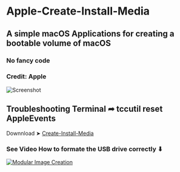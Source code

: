 # Apple-Create-Install-Media
## A simple macOS Applications for creating a bootable volume of macOS
### No fancy code
### Credit: Apple

![Screenshot](https://github.com/chris1111/Apple-Create-Install-Media/assets/6248794/e60a09f4-8f59-4088-8975-24b4f6d9cffd)

## Troubleshooting Terminal ➦ tccutil reset AppleEvents

Downnload ➤ [Create-Install-Media](https://github.com/chris1111/Apple-Create-Install-Media/raw/main/Create%20Install%20Media.zip)

### See Video How to formate the USB drive correctly ⬇︎
[![Modular Image Creation](https://user-images.githubusercontent.com/6248794/134072536-7c46b8cc-4d8b-42f9-a28a-3c02734f1f5d.png)](https://youtu.be/U5eCr3_wKJg)





